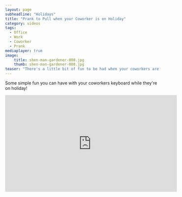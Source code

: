 ```yaml
---
layout: page
subheadline: "Holidays"
title: "Prank to Pull when your Coworker is on Holiday"
category: videos
tags:
  - Office
  - Work
  - Coworker
  - Prank
mediaplayer: true
image:
    title: shen-man-gardener-008.jpg
    thumb: shen-man-gardener-008.jpg
teaser: "There's a little bit of fun to be had when your coworkers are on holiday…"
---
```

Some simple fun you can have with your coworkers keyboard while they're on holiday!


<div class="flex-video widescreen youtube">
<iframe width="560" height="315" src="https://www.youtube.com/embed/8lD6Rd63FBs" frameborder="0" allowfullscreen></iframe>
</div>
